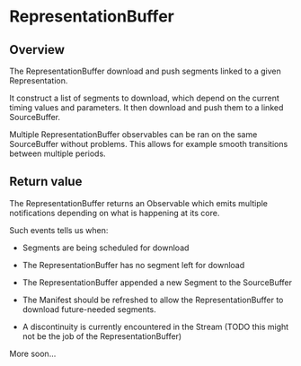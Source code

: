 # RepresentationBuffer #########################################################


## Overview ####################################################################

The RepresentationBuffer download and push segments linked to a given
Representation.

It construct a list of segments to download, which depend on the current timing
values and parameters.
It then download and push them to a linked SourceBuffer.

Multiple RepresentationBuffer observables can be ran on the same
SourceBuffer without problems. This allows for example smooth transitions
between multiple periods.



## Return value ################################################################

The RepresentationBuffer returns an Observable which emits multiple
notifications depending on what is happening at its core.

Such events tells us when:

  - Segments are being scheduled for download

  - The RepresentationBuffer has no segment left for download

  - The RepresentationBuffer appended a new Segment to the SourceBuffer

  - The Manifest should be refreshed to allow the RepresentationBuffer to
    download future-needed segments.

  - A discontinuity is currently encountered in the Stream (TODO this might not
    be the job of the RepresentationBuffer)

More soon...
